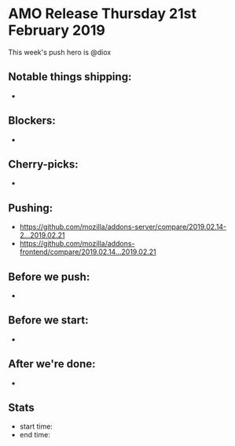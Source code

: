 # AMO Release Thursday 21st February 2019

This week's push hero is @diox

## Notable things shipping:

*

## Blockers:

*

## Cherry-picks:

*

## Pushing:

- https://github.com/mozilla/addons-server/compare/2019.02.14-2...2019.02.21
- https://github.com/mozilla/addons-frontend/compare/2019.02.14...2019.02.21

## Before we push:

*

## Before we start:

*

## After we're done:

-

## Stats

- start time:
- end time:
